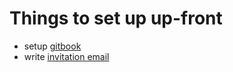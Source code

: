# Things to set up up-front

* setup [gitbook](./systems/gitbook/README.md)
* write [invitation email](./assets/email_gitbook_invitation.md)